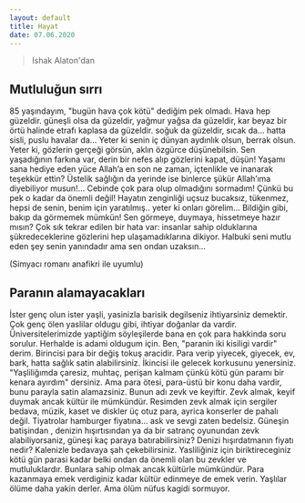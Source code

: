 ```yaml
---
layout: default
title: Hayat
date: 07.06.2020
---
```


> Ishak Alaton'dan

## Mutluluğun sırrı
85 yaşındayım, "bugün hava çok kötü" dediğim pek olmadı.
Hava hep güzeldir. güneşli olsa da güzeldir, yağmur yağsa da güzeldir, kar beyaz bir örtü halinde etrafı kaplasa da güzeldir. soğuk da güzeldir, sıcak da... hatta sisli, puslu havalar da...
Yeter ki senin iç dünyan aydınlık olsun, berrak olsun.
Yeter ki, gözlerin gerçeği görsün, aklın özgürce düşünebilsin.
Sen yaşadığının farkına var,
derin bir nefes alıp gözlerini kapat, düşün!
Yaşamı sana hediye eden yüce Allah’a en son ne zaman, içtenlikle ve inanarak teşekkür ettin?
Üstelik sağlığın da yerinde ise binlerce şükür Allah’ıma diyebiliyor musun!...
Cebinde çok para olup olmadığını sormadım!
Çünkü bu pek o kadar da önemli değil!
Hayatın zenginliği uçsuz bucaksız, tükenmez, hepsi de senin, benim için yaratılmış.. yeter ki onları görelim...
Bildiğin gibi, bakıp da görmemek mümkün!
Sen görmeye, duymaya, hissetmeye hazır mısın?
Çok sık tekrar edilen bir hata var: insanlar sahip olduklarına şükredeceklerine gözlerini hep ulaşamadıklarına dikiyor. 
Halbuki seni mutlu eden şey senin yanındadır ama sen ondan uzaksın...

(Simyacı romanı anafikri ile uyumlu)

## Paranın alamayacakları
İster genç olun ister yaşli, yasinizla barisik degilseniz ihtiyarsiniz demektir. Çok genç ölen yaslilar oldugu gibi, ihtiyar doğanlar da vardir.
Üniversitelerimizde yaptiğim söyleşilerde bana en çok para hakkinda soru sorulur. Herhalde is adami oldugum için. Ben, "paranin iki kisiligi vardir" derim. Birincisi para bir değiş tokuş aracidir. Para verip yiyecek, giyecek, ev, bark, hatta sağlık satin alabilirsiniz. İkincisi ile gelecek korkusunu yenersiniz.
"Yaşliliğımda çaresiz, muhtaç, perişan kalmam çünkü kötü gün paramı bir kenara ayırdım" dersiniz. Ama para ötesi, para-üstü bir konu daha vardir, bunu parayla satin alamazsiniz. Bunun adı zevk ve keyiftir. Zevk almak, keyif duymak ancak kültür ile mümkündür. Resimden zevk almak için sergiler bedava, müzik, kaset ve diskler üç otuz para, ayrica konserler de pahalı değil. Tiyatrolar hamburger fiyatına... ask ve sevgi zaten bedelsiz. Güneşin batişindan , denizin hışırtısından ya da bir satranç oyunundan zevk alabiliyorsaniz, güneşi kaç paraya batırabilirsiniz? Denizi hışırdatmanın fiyatı nedir? Kalenizle bedavaya şah çekebilirsiniz. Yasliliğiniz için biriktireceginiz kötü gün parasi kadar
belki ondan da önemli olan bu zevkler ve mutluluklardır. Bunlara sahip olmak ancak kültürle mümkündür. Para kazanmaya emek verdiginiz kadar kültür edinmeye de emek verin. Yaşlılar ölüme daha yakin derler. Ama ölüm nüfus kagidi sormuyor.
